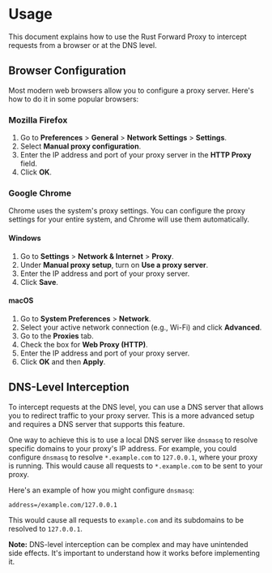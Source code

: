 
# Usage

This document explains how to use the Rust Forward Proxy to intercept requests from a browser or at the DNS level.

## Browser Configuration

Most modern web browsers allow you to configure a proxy server. Here's how to do it in some popular browsers:

### Mozilla Firefox

1.  Go to **Preferences** > **General** > **Network Settings** > **Settings**.
2.  Select **Manual proxy configuration**.
3.  Enter the IP address and port of your proxy server in the **HTTP Proxy** field.
4.  Click **OK**.

### Google Chrome

Chrome uses the system's proxy settings. You can configure the proxy settings for your entire system, and Chrome will use them automatically.

#### Windows

1.  Go to **Settings** > **Network & Internet** > **Proxy**.
2.  Under **Manual proxy setup**, turn on **Use a proxy server**.
3.  Enter the IP address and port of your proxy server.
4.  Click **Save**.

#### macOS

1.  Go to **System Preferences** > **Network**.
2.  Select your active network connection (e.g., Wi-Fi) and click **Advanced**.
3.  Go to the **Proxies** tab.
4.  Check the box for **Web Proxy (HTTP)**.
5.  Enter the IP address and port of your proxy server.
6.  Click **OK** and then **Apply**.

## DNS-Level Interception

To intercept requests at the DNS level, you can use a DNS server that allows you to redirect traffic to your proxy server. This is a more advanced setup and requires a DNS server that supports this feature.

One way to achieve this is to use a local DNS server like `dnsmasq` to resolve specific domains to your proxy's IP address. For example, you could configure `dnsmasq` to resolve `*.example.com` to `127.0.0.1`, where your proxy is running. This would cause all requests to `*.example.com` to be sent to your proxy.

Here's an example of how you might configure `dnsmasq`:

```
address=/example.com/127.0.0.1
```

This would cause all requests to `example.com` and its subdomains to be resolved to `127.0.0.1`.

**Note:** DNS-level interception can be complex and may have unintended side effects. It's important to understand how it works before implementing it.
